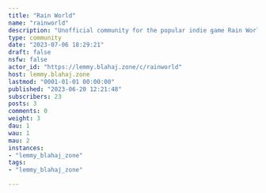 ```yaml
---
title: "Rain World" 
name: "rainworld"
description: "Unofficial community for the popular indie game Rain World.Rules:- Don't post bigoted content- Keep things Safe for Work- Posts should relate to the game- Don't post about major spoilers- No piracy"
type: community
date: "2023-07-06 18:29:21"
draft: false
nsfw: false
actor_id: "https://lemmy.blahaj.zone/c/rainworld"
host: lemmy.blahaj.zone
lastmod: "0001-01-01 00:00:00"
published: "2023-06-20 12:21:48"
subscribers: 23
posts: 3
comments: 0
weight: 3
dau: 1
wau: 1
mau: 2
instances:
- "lemmy_blahaj_zone"
tags: 
- "lemmy_blahaj_zone"

---
```

